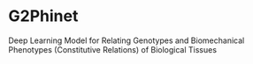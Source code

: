 # G2Phinet
Deep Learning Model for Relating Genotypes and Biomechanical Phenotypes (Constitutive Relations) of Biological Tissues
